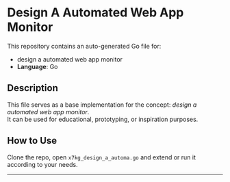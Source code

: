 # Design A Automated Web App Monitor

This repository contains an auto-generated Go file for:

- design a automated web app monitor
- **Language**: Go

## Description

This file serves as a base implementation for the concept: *design a automated web app monitor*.  
It can be used for educational, prototyping, or inspiration purposes.

## How to Use

Clone the repo, open `x7kg_design_a_automa.go` and extend or run it according to your needs.

---


